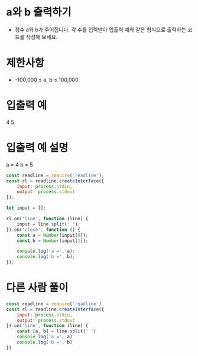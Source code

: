 # a와 b 출력하기
- 정수 a와 b가 주어집니다. 각 수를 입력받아 입출력 예와 같은 형식으로 출력하는 코드를 작성해 보세요.

# 제한사항
- -100,000 ≤ a, b ≤ 100,000

# 입출력 예
4 5

# 입출력 예 설명
a = 4
b = 5

```javascript
const readline = require('readline');
const rl = readline.createInterface({
    input: process.stdin,
    output: process.stdout
});

let input = [];

rl.on('line', function (line) {
    input = line.split(' ');
}).on('close', function () {
    const a = Number(input[0]);
    const b = Number(input[1]);

    console.log('a =', a);
    console.log('b =', b);
});
```

# 다른 사람 풀이
```javascript
const readline = require('readline')
const rl = readline.createInterface({
    input: process.stdin,
    output: process.stdout
}).on('line', function (line) {
    const [a, b] = line.split(' ')
    console.log('a =', a)
    console.log('b =', b)
})
```
